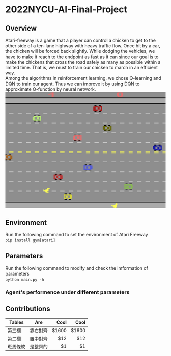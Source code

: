 # 2022NYCU-AI-Final-Project
## Overview
  Atari-freeway is a game that a player can control a chicken to get to the other side of a ten-lane highway with heavy traffic flow. Once hit by a car, the chicken will be forced back slightly. While dodging the vehicles, we have to make it reach to the endpoint as fast as it can since our goal is to  make the chickens that cross the road safely as many as possible within a limited time. That is, we must to train our chicken to march in an efficient way.  
Among the algorithms in reinforcement learning, we chose Q-learning and DQN to train our agent. Thus we can improve it by using DQN to approximate Q-function by neural network.  
![image](https://github.com/Willy0921/2022NYCU-AI-Final-Project/blob/main/Freeway%20AI/freeway.png)

## Environment
Run the following command to set the environment of Atari Freeway  
`pip install gym[atari]`  


## Parameters
Run the following command to modify and check the imformation of parameters  
`python main.py -h`

### Agent's performence under different parameters


## Contributions

| Tables        | Are           | Cool  |Cool  |
| ------------- |:-------------:| -----:|-----:|
| 第三欄        | 靠右對齊      | $1600 | $1600 |
| 第二欄        | 置中對齊      |   $12 |$12 |
| 斑馬條紋      | 是整齊的      |    $1 |$1 |
